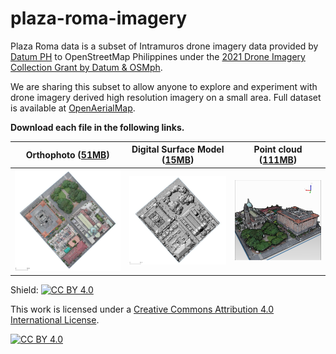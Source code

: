 # plaza-roma-imagery

Plaza Roma data is a subset of Intramuros drone imagery data provided by [Datum PH](https://datum.ph/) to OpenStreetMap Philippines under the [2021 Drone Imagery Collection Grant by Datum & OSMph](https://wiki.openstreetmap.org/wiki/Philippines/2021_Drone_Imagery_Collection_Grant_by_Datum_%26_OSMph).

We are sharing this subset to allow anyone to explore and experiment with drone imagery derived high resolution imagery on a small area.  Full dataset is available at [OpenAerialMap](https://map.openaerialmap.org/#/120.97864642739296,14.58711500168072,19/square/132303122000013300/635a05775f1fd800066121e2?resolution=high&_k=eixes5).

**Download each file in the following links.**

Orthophoto ([51MB](https://open-hazards-ph.s3.amazonaws.com/datum/plaza-roma/plaza_roma_ortho.tif.zip)) | Digital Surface Model ([15MB](https://open-hazards-ph.s3.amazonaws.com/datum/plaza-roma/plaza_roma_dsm.tif.zip)) | Point cloud ([111MB](https://open-hazards-ph.s3.amazonaws.com/datum/plaza-roma/plaza_roma.laz.zip))
--|--|--
<img src="plaza_roma_ortho.jpg" width="300" >| <img src="plaza_roma_dsm.jpg" width="300" > | <img src="plaza_roma_laz.jpg" width="250" > 



Shield: [![CC BY 4.0][cc-by-shield]][cc-by]

This work is licensed under a
[Creative Commons Attribution 4.0 International License][cc-by].

[![CC BY 4.0][cc-by-image]][cc-by]

[cc-by]: http://creativecommons.org/licenses/by/4.0/
[cc-by-image]: https://i.creativecommons.org/l/by/4.0/88x31.png
[cc-by-shield]: https://img.shields.io/badge/License-CC%20BY%204.0-lightgrey.svg
